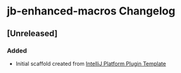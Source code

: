 <!-- Keep a Changelog guide -> https://keepachangelog.com -->

# jb-enhanced-macros Changelog

## [Unreleased]
### Added
- Initial scaffold created from [IntelliJ Platform Plugin Template](https://github.com/JetBrains/intellij-platform-plugin-template)
